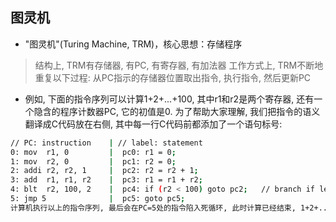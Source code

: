 ## 图灵机
- "图灵机"(Turing Machine, TRM)，核心思想：存储程序
> 结构上, TRM有存储器, 有PC, 有寄存器, 有加法器
> 工作方式上, TRM不断地重复以下过程: 从PC指示的存储器位置取出指令, 执行指令, 然后更新PC
- 例如, 下面的指令序列可以计算1+2+...+100, 其中r1和r2是两个寄存器, 还有一个隐含的程序计数器PC, 它的初值是0. 为了帮助大家理解, 我们把指令的语义翻译成C代码放在右侧, 其中每一行C代码前都添加了一个语句标号:

```bash
// PC: instruction    | // label: statement
0: mov  r1, 0         |  pc0: r1 = 0;
1: mov  r2, 0         |  pc1: r2 = 0;
2: addi r2, r2, 1     |  pc2: r2 = r2 + 1;
3: add  r1, r1, r2    |  pc3: r1 = r1 + r2;
4: blt  r2, 100, 2    |  pc4: if (r2 < 100) goto pc2;   // branch if less than
5: jmp 5              |  pc5: goto pc5;
计算机执行以上的指令序列, 最后会在PC=5处的指令陷入死循环, 此时计算已经结束, 1+2+...+100的结果会存放在寄存器r1中.
```
